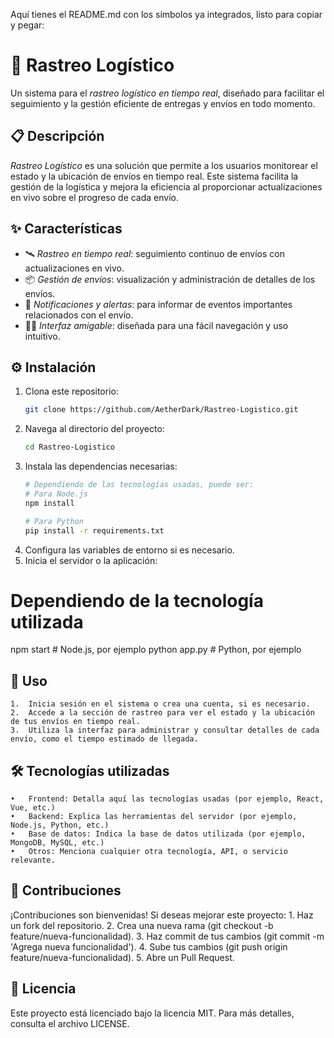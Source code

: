 Aquí tienes el README.md con los símbolos ya integrados, listo para copiar y pegar:

# 🚚 Rastreo Logístico

Un sistema para el *rastreo logístico en tiempo real*, diseñado para facilitar el seguimiento y la gestión eficiente de entregas y envíos en todo momento.

## 📋 Descripción

*Rastreo Logístico* es una solución que permite a los usuarios monitorear el estado y la ubicación de envíos en tiempo real. Este sistema facilita la gestión de la logística y mejora la eficiencia al proporcionar actualizaciones en vivo sobre el progreso de cada envío.

## ✨ Características

- 🛰 *Rastreo en tiempo real*: seguimiento continuo de envíos con actualizaciones en vivo.
- 📦 *Gestión de envíos*: visualización y administración de detalles de los envíos.
- 🔔 *Notificaciones y alertas*: para informar de eventos importantes relacionados con el envío.
- 👨‍💻 *Interfaz amigable*: diseñada para una fácil navegación y uso intuitivo.

## ⚙ Instalación

1. Clona este repositorio:
   ```bash
   git clone https://github.com/AetherDark/Rastreo-Logistico.git

2.	Navega al directorio del proyecto:
    ```bash
    cd Rastreo-Logistico


3.	Instala las dependencias necesarias:
    ```bash
    # Dependiendo de las tecnologías usadas, puede ser:
    # Para Node.js
    npm install

    # Para Python
    pip install -r requirements.txt


4.	Configura las variables de entorno si es necesario.
5.	Inicia el servidor o la aplicación:

# Dependiendo de la tecnología utilizada
npm start  # Node.js, por ejemplo
python app.py  # Python, por ejemplo



## 🚀 Uso

	1.	Inicia sesión en el sistema o crea una cuenta, si es necesario.
	2.	Accede a la sección de rastreo para ver el estado y la ubicación de tus envíos en tiempo real.
	3.	Utiliza la interfaz para administrar y consultar detalles de cada envío, como el tiempo estimado de llegada.

## 🛠 Tecnologías utilizadas

	•	Frontend: Detalla aquí las tecnologías usadas (por ejemplo, React, Vue, etc.)
	•	Backend: Explica las herramientas del servidor (por ejemplo, Node.js, Python, etc.)
	•	Base de datos: Indica la base de datos utilizada (por ejemplo, MongoDB, MySQL, etc.)
	•	Otros: Menciona cualquier otra tecnología, API, o servicio relevante.

## 🤝 Contribuciones

¡Contribuciones son bienvenidas! Si deseas mejorar este proyecto:
	1.	Haz un fork del repositorio.
	2.	Crea una nueva rama (git checkout -b feature/nueva-funcionalidad).
	3.	Haz commit de tus cambios (git commit -m 'Agrega nueva funcionalidad').
	4.	Sube tus cambios (git push origin feature/nueva-funcionalidad).
	5.	Abre un Pull Request.

## 📄 Licencia

Este proyecto está licenciado bajo la licencia MIT. Para más detalles, consulta el archivo LICENSE.